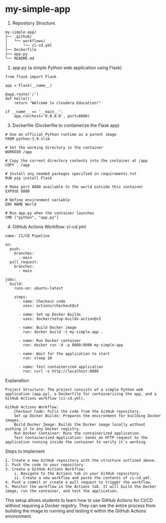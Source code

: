 # my-simple-app

1. Repository Structure.
```
my-simple-app/
├── .github/
│   └── workflows/
│       └── ci-cd.yml
├── Dockerfile
├── app.py
└── README.md

```
2. app.py (a simple Python web application using Flask)
```
from flask import Flask

app = Flask(__name__)

@app.route('/')
def hello():
    return "Welcome to cloudera Education!"

if __name__ == '__main__':
    app.run(host='0.0.0.0', port=8080)

```
3. Dockerfile (Dockerfile to containerize the Flask app)
```
# Use an official Python runtime as a parent image
FROM python:3.9-slim

# Set the working directory in the container
WORKDIR /app

# Copy the current directory contents into the container at /app
COPY . /app

# Install any needed packages specified in requirements.txt
RUN pip install Flask

# Make port 8080 available to the world outside this container
EXPOSE 8080

# Define environment variable
ENV NAME World

# Run app.py when the container launches
CMD ["python", "app.py"]

```
4. GitHub Actions Workflow: ci-cd.yml
```
name: CI/CD Pipeline

on:
  push:
    branches:
      - main
  pull_request:
    branches:
      - main

jobs:
  build:
    runs-on: ubuntu-latest

    steps:
      - name: Checkout code
        uses: actions/checkout@v3

      - name: Set up Docker Buildx
        uses: docker/setup-buildx-action@v3

      - name: Build Docker image
        run: docker build -t my-simple-app .

      - name: Run Docker container
        run: docker run -d -p 8080:8080 my-simple-app

      - name: Wait for the application to start
        run: sleep 10

      - name: Test containerized application
        run: curl -v http://localhost:8080
```
Explanation

    Project Structure: The project consists of a simple Python web application (app.py), a Dockerfile for containerizing the app, and a GitHub Actions workflow (ci-cd.yml).

    GitHub Actions Workflow:
        Checkout Code: Pulls the code from the GitHub repository.
        Set up Docker Buildx: Prepares the environment for building Docker images.
        Build Docker Image: Builds the Docker image locally without pushing it to any Docker registry.
        Run Docker Container: Runs the containerized application.
        Test Containerized Application: Sends an HTTP request to the application running inside the container to verify it's working.

Steps to Implement

    1. Create a new GitHub repository with the structure outlined above.
    2. Push the code to your repository.
    3. Create a GitHub Actions Workflow:
        i. Navigate to the Actions tab in your GitHub repository.
        ii. Create a new workflow and paste the contents of ci-cd.yml.
    4. Push a commit or create a pull request to trigger the workflow.
    5. Monitor the workflow in the Actions tab. It will build the Docker image, run the container, and test the application.

This setup allows students to learn how to use GitHub Actions for CI/CD without requiring a Docker registry. They can see the entire process from building the image to running and testing it within the GitHub Actions environment.
